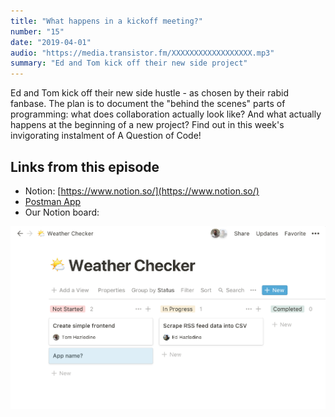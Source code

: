 ```yaml
---
title: "What happens in a kickoff meeting?"
number: "15"
date: "2019-04-01"
audio: "https://media.transistor.fm/XXXXXXXXXXXXXXXXXX.mp3"
summary: "Ed and Tom kick off their new side project"
---
```


Ed and Tom kick off their new side hustle - as chosen by their rabid fanbase. The plan is to document the "behind the scenes" parts of programming: what does collaboration actually look like? And what actually happens at the beginning of a new project? Find out in this week's invigorating instalment of A Question of Code!

## Links from this episode

* Notion: [https://www.notion.so/](https://www.notion.so/)
* [Postman App]([https://www.notion.so/](https://www.getpostman.com/))
* Our Notion board:

![Screenshot of our project board in the Notion app](notion-board.png)
